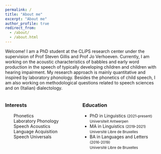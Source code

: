```yaml
---
permalink: /
title: "About me"
excerpt: "About me"
author_profile: true
redirect_from: 
  - /about/
  - /about.html
---
```

Welcome! I am a PhD student at the CLiPS research center under the supervision of Prof Steven Gillis and Prof Jo Verhoeven. Currently, I am working on the acoustic characteristics of babbles and early word production in the speech of typically developing children and children with hearing impairment. My research approach is mainly quantitative and inspired by laboratory phonology. Besides the phonetics of child speech, I am also working on methodological questions related to speech sciences and on (Italian) dialectology.

<style>
.column {
    float: left;
    padding: 0 px;
    width: 50%;
}

/* Clear floats after the columns */
.row:after {
    content: "";
    display: table;
    clear: both;
}
</style>

<div class="row">

<div class="column">
<h3>Interests</h3>
    <ul style="list-style-type: none;">
      <li><i class="fa-solid fa-microphone-lines">‌</i> Phonetics</li>
      <li><i class="fa-solid fa-search">‌</i> Laboratory Phonology</li>
      <li><i class="fa-solid fa-volume-up">‌</i> Speech Acoustics</li>
      <li><i class="fa-solid fa-baby">‌</i> Language Acquisition</li>
      <li><i class="fa-solid fa-globe-africa">‌</i> Speech Universals </li>
    </ul>
</div>

<div class="column">
<h3>Education</h3>
<ul class="ul-edu fa-ul">

<li>
<i class="fas fa-fw fa-graduation-cap"></i> PhD in Linguistics <small> (2021-present) </small>
<span class="tab"></span> <br> <small>Universiteit Antwerpen </small>
</li>
  
<li>
<i class="fas fa-fw fa-graduation-cap"></i> MA in Linguistics  <small> (2019-2021) </small>
  <span class="tab"> </span> <br> <small> Université Libre de Bruxelles </small>
</li>

<li>
<i class="fas fa-fw fa-graduation-cap"></i> BA in Languages and Letters <small> (2016-2019) </small>
<span class="tab"></span> <br> <small>Université Libre de Bruxelles </small>
</li>

</ul>
</div>

</div>
